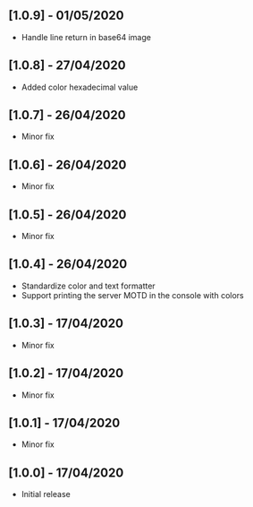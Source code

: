 ## [1.0.9] - 01/05/2020
* Handle line return in base64 image

## [1.0.8] - 27/04/2020
* Added color hexadecimal value

## [1.0.7] - 26/04/2020
* Minor fix

## [1.0.6] - 26/04/2020
* Minor fix

## [1.0.5] - 26/04/2020
* Minor fix

## [1.0.4] - 26/04/2020
* Standardize color and text formatter
* Support printing the server MOTD in the console with colors

## [1.0.3] - 17/04/2020
* Minor fix

## [1.0.2] - 17/04/2020
* Minor fix

## [1.0.1] - 17/04/2020
* Minor fix

## [1.0.0] - 17/04/2020
* Initial release
